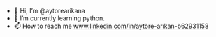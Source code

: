 - 👋 Hi, I’m @aytorearikana
- 🌱 I’m currently learning python. 
- 📫 How to reach me www.linkedin.com/in/aytöre-arıkan-b62931158 
